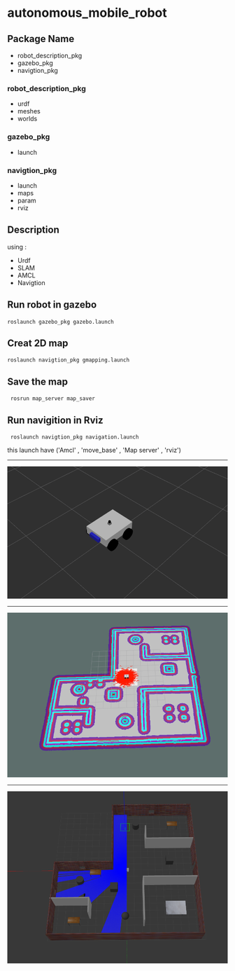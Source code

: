 # autonomous_mobile_robot



## Package Name
- robot_description_pkg
- gazebo_pkg
- navigtion_pkg

### robot_description_pkg
- urdf 
- meshes
- worlds

### gazebo_pkg
- launch 


### navigtion_pkg
- launch   
- maps
- param
- rviz


## Description
using :
- Urdf
- SLAM
- AMCL 
- Navigtion 


## Run robot in gazebo
```
roslaunch gazebo_pkg gazebo.launch 
```

## Creat 2D map
```
roslaunch navigtion_pkg gmapping.launch
```

## Save the map
```
 rosrun map_server map_saver 
```
## Run navigition in Rviz
```
 roslaunch navigtion_pkg navigation.launch
```
this launch have ('Amcl' , 'move_base' , 'Map server' , 'rviz')

------------

![My Image](robot.png)

--------------
![My Image](robott.png)

------------------
![My Image]( map.png)


